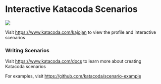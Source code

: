 # Interactive Katacoda Scenarios

[![](http://shields.katacoda.com/katacoda/kajojan/count.svg)](https://www.katacoda.com/kajojan "Get your profile on Katacoda.com")

Visit https://www.katacoda.com/kajojan to view the profile and interactive scenarios

### Writing Scenarios
Visit https://www.katacoda.com/docs to learn more about creating Katacoda scenarios

For examples, visit https://github.com/katacoda/scenario-example
